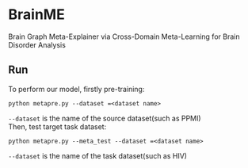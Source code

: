 # BrainME
Brain Graph Meta-Explainer via Cross-Domain Meta-Learning for Brain Disorder Analysis

## Run
To perform our model, firstly pre-training:
```
python metapre.py --dataset =<dataset name>
```
`--dataset` is the name of the source dataset(such as PPMI)  
Then, test target task dataset:
```
python metapre.py --meta_test --dataset =<dataset name>
```
`--dataset` is the name of the task dataset(such as HIV) 


